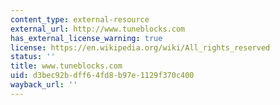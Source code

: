 ```yaml
---
content_type: external-resource
external_url: http://www.tuneblocks.com
has_external_license_warning: true
license: https://en.wikipedia.org/wiki/All_rights_reserved
status: ''
title: www.tuneblocks.com
uid: d3bec92b-dff6-4fd8-b97e-1129f370c400
wayback_url: ''
---
```

